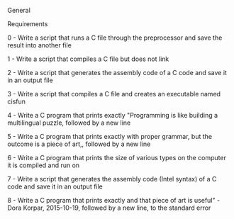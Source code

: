 General

Requirements


0 - Write a script that runs a C file through the preprocessor and save the result into another file

1 - Write a script that compiles a C file but does not link

2 - Write a script that generates the assembly code of a C code and save it in an output file

3 - Write a script that compiles a C file and creates an executable named cisfun

4 - Write a C program that prints exactly "Programming is like building a multilingual puzzle, followed by a new line

5 - Write a C program that prints exactly with proper grammar, but the outcome is a piece of art,, followed by a new line

6 - Write a C program that prints the size of various types on the computer it is compiled and run on

7 - Write a script that generates the assembly code (Intel syntax) of a C code and save it in an output file

8 - Write a C program that prints exactly and that piece of art is useful" - Dora Korpar, 2015-10-19, followed by a new line, to the standard error
